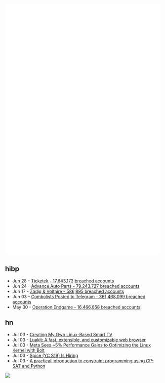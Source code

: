 ![Metrics](https://raw.githubusercontent.com/phixion/phixion/master/metrics.svg)

## hibp

<!--
for https://github.com/phixion/phixion/blob/main/.github/workflows/feeds.yml
-->
<!--START_SECTION:haveibeenpwnd-->
- Jun 28 - [Ticketek - 17,643,173 breached accounts](https://haveibeenpwned.com/PwnedWebsites#Ticketek)
- Jun 24 - [Advance Auto Parts - 79,243,727 breached accounts](https://haveibeenpwned.com/PwnedWebsites#AdvanceAutoParts)
- Jun 17 - [Zadig & Voltaire - 586,895 breached accounts](https://haveibeenpwned.com/PwnedWebsites#ZadigVoltaire)
- Jun 03 - [Combolists Posted to Telegram - 361,468,099 breached accounts](https://haveibeenpwned.com/PwnedWebsites#TelegramCombolists)
- May 30 - [Operation Endgame - 16,466,858 breached accounts](https://haveibeenpwned.com/PwnedWebsites#OperationEndgame)
<!--END_SECTION:haveibeenpwnd-->

## hn

<!--
for https://github.com/phixion/phixion/blob/main/.github/workflows/feeds.yml
-->
<!--START_SECTION:hn-->
- Jul 03 - [Creating My Own Linux-Based Smart TV](https://carltheperson.com/posts/earlgreytv/)
- Jul 03 - [Luakit: A fast, extensible, and customizable web browser](https://luakit.github.io/)
- Jul 03 - [Meta Sees ~5% Performance Gains to Optimizing the Linux Kernel with Bolt](https://www.phoronix.com/news/Linux-BOLT-5p-Performance)
- Jul 03 - [Spice (YC S19) Is Hiring](https://www.ycombinator.com/companies/spice/jobs/TijA35R-software-engineer)
- Jul 03 - [A practical introduction to constraint programming using CP-SAT and Python](https://pganalyze.com/blog/a-practical-introduction-to-constraint-programming-using-cp-sat)
<!--END_SECTION:hn-->

<!--
for https://yhype.me
-->
![](https://hit.yhype.me/github/profile?user_id=13013670)
